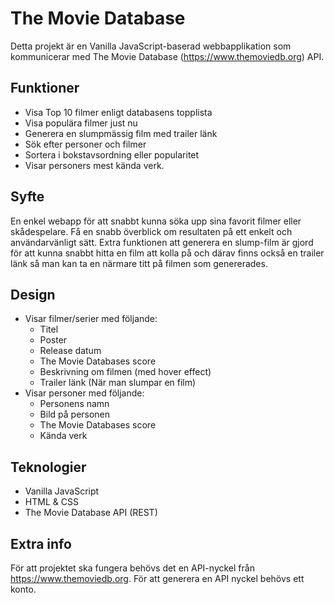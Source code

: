 # The Movie Database

Detta projekt är en Vanilla JavaScript-baserad webbapplikation som kommunicerar med The Movie Database (https://www.themoviedb.org) API.

## Funktioner

- Visa Top 10 filmer enligt databasens topplista
- Visa populära filmer just nu
- Generera en slumpmässig film med trailer länk
- Sök efter personer och filmer
- Sortera i bokstavsordning eller popularitet
- Visar personers mest kända verk.

## Syfte
En enkel webapp för att snabbt kunna söka upp sina favorit filmer eller skådespelare. Få en snabb överblick om resultaten på ett enkelt och användarvänligt sätt. Extra funktionen att generera en slump-film är gjord för att kunna snabbt hitta en film att kolla på och därav finns också en trailer länk så man kan ta en närmare titt på filmen som genererades.  

## Design
- Visar filmer/serier med följande:
  - Titel
  - Poster
  - Release datum
  - The Movie Databases score
  - Beskrivning om filmen (med hover effect)
  - Trailer länk (När man slumpar en film)
- Visar personer med följande:
  - Personens namn
  - Bild på personen
  - The Movie Databases score
  - Kända verk

## Teknologier

- Vanilla JavaScript
- HTML & CSS
- The Movie Database API (REST)

## Extra info
För att projektet ska fungera behövs det en API-nyckel från https://www.themoviedb.org. För att generera en API nyckel behövs ett konto.
